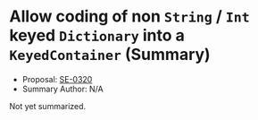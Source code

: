 # Allow coding of non `String` / `Int` keyed `Dictionary` into a `KeyedContainer` (Summary)

* Proposal: [SE-0320](https://github.com/apple/swift-evolution/blob/main/proposals/0320-codingkeyrepresentable.md)
* Summary Author: N/A

Not yet summarized.
